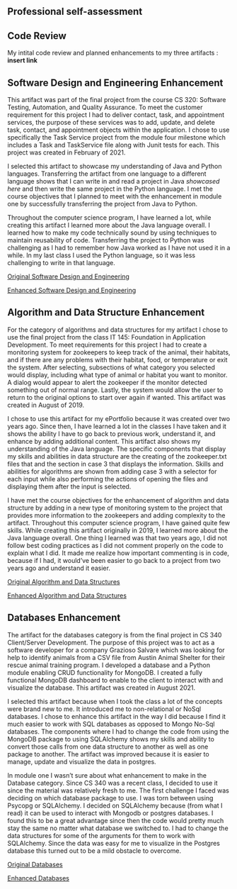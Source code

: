 
## Professional self-assessment



## Code Review
My intital code review and planned enhancements to my three artifacts :
**insert link**



















## Software Design and Engineering Enhancement

	
This artifact was part of the final project from the course CS 320: Software Testing, Automation, and Quality Assurance.  To meet the customer requirement for this project I had to deliver contact, task, and appointment services, the purpose of these services was to add, update, and delete task, contact, and appointment objects within the application. I chose to use specifically the Task Service project from the module four milestone which includes a Task and TaskService file along with Junit tests for each.  This project was created in February of 2021.


I selected this artifact to showcase my understanding of Java and Python languages. Transferring the artifact from one language to a different language shows that I can write in and read a project in Java *showcased here* and then write the same project in the Python language.  I met the course objectives that I planned to meet with the enhancement in module one by successfully transferring the project from Java to Python.


Throughout the computer science program, I have learned a lot, while creating this artifact I learned more about the Java language overall. I learned how to make my code technically sound by using techniques to maintain reusability of code.  Transferring the project to Python was challenging as I had to remember how Java worked as I have not used it in a while.  In my last class I used the Python language, so it was less challenging to write in that language.


[Original Software Design and Engineering](https://github.com/katieescholten/KScapstone.github.io/tree/gh-pages/software_design_and_engineering/Original_java)


[Enhanced  Software Design and Engineering](https://github.com/katieescholten/KScapstone.github.io/tree/gh-pages/software_design_and_engineering/Enhanced_python)



## Algorithm and Data Structure Enhancement

For the category of algorithms and data structures for my artifact I chose to use the final project from the class IT 145: Foundation in Application Development.  To meet requirements for this project I had to create a monitoring system for zookeepers to keep track of the animal, their habitats, and if there are any problems with their habitat, food, or temperature or exit the system.  After selecting, subsections of what category you selected would display, including what type of animal or habitat you want to monitor.  A dialog would appear to alert the zookeeper if the monitor detected something out of normal range. Lastly, the system would allow the user to return to the original options to start over again if wanted. This artifact was created in August of 2019.


I chose to use this artifact for my ePortfolio because it was created over two years ago.  Since then, I have learned a lot in the classes I have taken and it shows the ability I have to go back to previous work, understand it, and enhance by adding additional content.  This artifact also shows my understanding of the Java language. The specific components that display my skills and abilities in data structure are the creating of the zookeeper.txt files that and the section in case 3 that displays the information.  Skills and abilities for algorithms are shown from adding case 3 with a selector for each input while also performing the actions of opening the files and displaying them after the input is selected.


I have met the course objectives for the enhancement of algorithm and data structure by adding in a new type of monitoring system to the project that provides more information to the zookeepers and adding complexity to the artifact.
Throughout this computer science program, I have gained quite few skills. While creating this artifact originally in 2019, I learned more about the Java language overall. One thing I learned was that two years ago, I did not follow best coding practices as I did not comment properly on the code to explain what I did.  It made me realize how important commenting is in code, because if I had, it would’ve been easier to go back to a project from two years ago and understand it easier.


[Original Algorithm and Data Structures](https://github.com/katieescholten/KScapstone.github.io/blob/1058bec24ff547be1e7e982dcfe7e51f2d2c2489/algorithm_and_data_structures/Original_Zookeeper.java)


[Enhanced Algorithm and Data Structures](https://github.com/katieescholten/KScapstone.github.io/blob/447e03eb344b3130e1e1a411ad99a96af9b6e396/algorithm_and_data_structures/**Enhanced_Zookeeper.java)


## Databases Enhancement


The artifact for the databases category is from the final project in CS 340 Client/Server Development.  The purpose of this project was to act as a software developer for a company Grazioso Salvare which was looking for help to identify animals from a CSV file from Austin Animal Shelter for their rescue animal training program.  I developed a database and a Python module enabling CRUD functionality for MongoDB.  I created a fully functional MongoDB dashboard to enable to the client to interact with and visualize the database.  This artifact was created in August 2021.


I selected this artifact because when I took the class a lot of the concepts were brand new to me. It introduced me to non-relational or NoSql databases.  I chose to enhance this artifact in the way I did because I find it much easier to work with SQL databases as opposed to Mongo No-Sql databases. The components where I had to change the code from using the MongoDB package to using SQLAlchemy shows my skills and ability to convert those calls from one data structure to another as well as one package to another. The artifact was improved because it is easier to manage, update and visualize the data in postgres. 


In module one I wasn’t sure about what enhancement to make in the Database category.  Since CS 340 was a recent class, I decided to use it since the material was relatively fresh to me.
The first challenge I faced was deciding on which database package to use. I was torn between using Psycopg or SQLAlchemy. I decided on SQLAlchemy because (from what I read) it can be used to interact with Mongodb or postgres databases. I found this to be a great advantage since then the code would pretty much stay the same no matter what database we switched to. 
I had to change the data structures for some of the arguments for them to work with SQLAlchemy. Since the data was easy for me to visualize in the Postgres database this turned out to be a mild obstacle to overcome. 


[Original Databases](https://github.com/katieescholten/KScapstone.github.io/blob/447e03eb344b3130e1e1a411ad99a96af9b6e396/databases/Original_DataBase.py)


[Enhanced Databases](https://github.com/katieescholten/KScapstone.github.io/blob/447e03eb344b3130e1e1a411ad99a96af9b6e396/databases/Enhanced_database.py)
